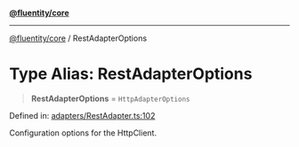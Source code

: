 [**@fluentity/core**](../README.md)

***

[@fluentity/core](../globals.md) / RestAdapterOptions

# Type Alias: RestAdapterOptions

> **RestAdapterOptions** = `HttpAdapterOptions`

Defined in: [adapters/RestAdapter.ts:102](https://github.com/cedricpierre/fluentity-core/blob/dd8a9677399483c7f219407b62f6d0050aff02e4/src/adapters/RestAdapter.ts#L102)

Configuration options for the HttpClient.
